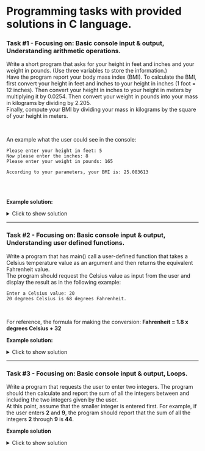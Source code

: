 # Programming tasks with provided solutions in C language.

### Task #1 - Focusing on: Basic console input & output, Understanding arithmetic operations.<br>

Write a short program that asks for your height in feet and inches and your weight in pounds. (Use three variables to store the information.)<br>
Have the program report your body mass index (BMI). To calculate the BMI, first convert your height in feet and inches to your height in inches (1 foot = 12 inches).
Then convert your height in inches to your height in meters by multiplying it by 0.0254. Then convert your weight in pounds into your mass in kilograms by dividing by 2.205.<br>
Finally, compute your BMI by dividing your mass in kilograms by the square of your height in meters.<br>

<br>

An example what the user could see in the console:<br>

```
Please enter your height in feet: 5
Now please enter the inches: 8
Please enter your weight in pounds: 165

According to your parameters, your BMI is: 25.083613
```

<br>
<br>

**Example solution:**<br>

<details>
  <summary>Click to show solution</summary>
  
  
  ```c
  #include <stdio.h>


int main()
{
	int feet = 0, inches = 0;
	double weight = 0.0;

	printf("Please enter your height in feet: ");
	scanf("%d", &feet);

	printf("Now please enter the inches: ");
	scanf("%d", &inches);

	printf("Please enter your weight in pounds: ");
	scanf("%lf", &weight);

	inches = inches + (12 * feet); // Converting feet & inches to inches.
	double height_in_meters = inches * 0.0254; // Converting inches to meters.
	double weight_in_kilograms = weight / 2.205; // Converting pounds to kilograms.

	double BMI = weight_in_kilograms / (height_in_meters * height_in_meters); // Calculating BMI

	printf("\nAccording to your parameters, your BMI is: %lf", BMI);

	return 0;
}
  ```
  
</details>

-----

### Task #2 - Focusing on: Basic console input & output, Understanding user defined functions.<br>

Write a program that has main() call a user-defined function that takes a Celsius temperature value as an argument and then returns the equivalent Fahrenheit value.<br>
The program should request the Celsius value as input from the user and display the result as in the following example:<br>

```
Enter a Celsius value: 20
20 degrees Celsius is 68 degrees Fahrenheit.
```
<br>

For reference, the formula for making the conversion: **Fahrenheit = 1.8 x degrees Celsius + 32**<br>

**Example solution:**<br>

<details>
  <summary>Click to show solution</summary>
  
  ```c
  #include <stdio.h>

double celsiusToFahrenheit(int celsius)
{
	return 1.8 * celsius + 32;
}

int main()
{
	int input = 0;
	printf("Please enter a celsius value: ");
	scanf("%d", &input);

	printf("%d degrees Celsius is %lf degrees Fahrenheit.\n", input, celsiusToFahrenheit(input));

	return 0;
}
```
  
</details>

-----

### Task #3 - Focusing on: Basic console input & output, Loops.<br>

Write a program that requests the user to enter two integers. The program should then calculate and report the sum of all the integers between and including the two integers given by the user.<br>
At this point, assume that the smaller integer is entered first. For example, if the user enters **2** and **9**, the program should report that the sum of all the integers **2** through **9** is **44**.<br>

**Example solution**<br>

<details>
  <summary>Click to show solution</summary>

```c
#include <stdio.h>



int main()
{
	int first = 0, second = 0, sum = 0;

	printf("Enter the first number: ");
	scanf("%d", &first);

	printf("Enter the second number: ");
	scanf("%d", &second);

	for (int i = first; i <= second; i++)
	{
		sum += i;
	}

	printf("The sum of all numbers from %d through %d is %d.", first, second, sum);


	return 0;
}
```
  
</details>


























